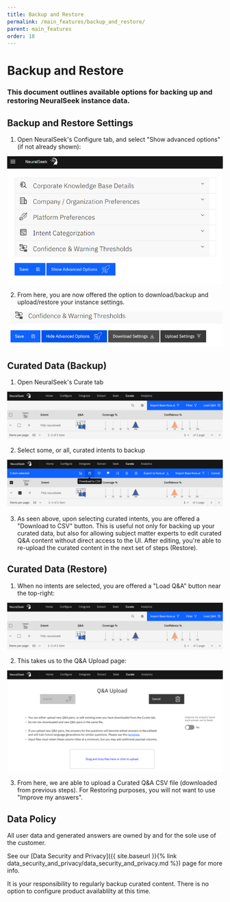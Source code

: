 ```yaml
---
title: Backup and Restore
permalink: /main_features/backup_and_restore/
parent: main_features
order: 18
---
```


# Backup and Restore 

### This document outlines available options for backing up and restoring NeuralSeek instance data. 


## Backup and Restore Settings
1. Open NeuralSeek's Configure tab, and select "Show advanced options" (if not already shown):

![show_advanced_settings](images/show_advanced_settings.png)

2. From here, you are now offered the option to download/backup and upload/restore your instance settings.

![show_download_settings](images/show_download_settings.png)

## Curated Data (Backup)
1. Open NeuralSeek's Curate tab

![show_curate_tab](images/show_curate_tab.png)

2. Select some, or all, curated intents to backup

![show_download_csv](images/show_download_csv.png)

3. As seen above, upon selecting curated intents, you are offered a "Download to CSV" button. This is useful not only for backing up your curated data, but also for allowing subject matter experts to edit curated Q&A content without direct access to the UI. After editing, you're able to re-upload the curated content in the next set of steps (Restore).


## Curated Data (Restore)
1. When no intents are selected, you are offered a "Load Q&A" button near the top-right:

![show_curate_tab](images/show_curate_tab.png)

2. This takes us to the Q&A Upload page:

![show_upload_qa](images/show_upload_qa.png)

3. From here, we are able to upload a Curated Q&A CSV file (downloaded from previous steps). For Restoring purposes, you will not want to use "Improve my answers".

## Data Policy
All user data and generated answers are owned by and for the sole use of the customer. 

See our [Data Security and Privacy]({{ site.baseurl }}{% link data_security_and_privacy/data_security_and_privacy.md %}) page for more info.

It is your responsibility to regularly backup curated content. There is no option to configure product availablilty at this time.
 
